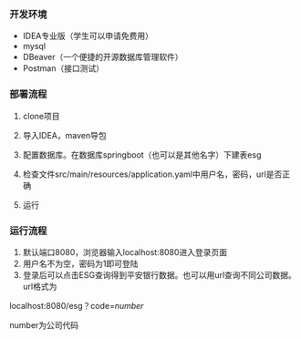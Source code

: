 ### 开发环境

- IDEA专业版（学生可以申请免费用）
- mysql
- DBeaver（一个便捷的开源数据库管理软件）
- Postman（接口测试）

### 部署流程

1. clone项目

2. 导入IDEA，maven导包

3. 配置数据库。在数据库springboot（也可以是其他名字）下建表esg

4. 检查文件src/main/resources/application.yaml中用户名，密码，url是否正确

5. 运行

### 运行流程

1. 默认端口8080，浏览器输入localhost:8080进入登录页面
2. 用户名不为空，密码为1即可登陆
3. 登录后可以点击ESG查询得到平安银行数据。也可以用url查询不同公司数据。url格式为

localhost:8080/esg？code=*number*

number为公司代码
